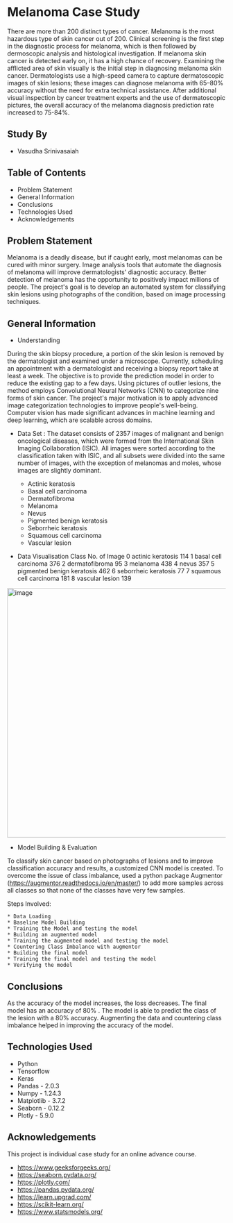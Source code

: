 # Melanoma Case Study


There are more than 200 distinct types of cancer. Melanoma is the most hazardous type of skin cancer out of 200. Clinical screening is the first step in the diagnostic process for melanoma, which is then followed by dermoscopic analysis and histological investigation. If melanoma skin cancer is detected early on, it has a high chance of recovery. Examining the afflicted area of skin visually is the initial step in diagnosing melanoma skin cancer. Dermatologists use a high-speed camera to capture dermatoscopic images of skin lesions; these images can diagnose melanoma with 65–80% accuracy without the need for extra technical assistance. After additional visual inspection by cancer treatment experts and the use of dermatoscopic pictures, the overall accuracy of the melanoma diagnosis prediction rate increased to 75-84%. 




## Study By
- Vasudha Srinivasaiah

## Table of Contents
* Problem Statement
* General Information
* Conclusions
* Technologies Used
* Acknowledgements

<!-- You can include any other section that is pertinent to your problem -->
## Problem Statement

Melanoma is a deadly disease, but if caught early, most melanomas can be cured with minor surgery. Image analysis tools that automate the diagnosis of melanoma will improve dermatologists' diagnostic accuracy. Better detection of melanoma has the opportunity to positively impact millions of people.
The project's goal is to develop an automated system for classifying skin lesions using photographs of the condition, based on image processing techniques.
    



## General Information

- Understanding

During the skin biopsy procedure, a portion of the skin lesion is removed by the dermatologist and examined under a microscope. Currently, scheduling an appointment with a dermatologist and receiving a biopsy report take at least a week. The objective is to provide the prediction model in order to reduce the existing gap to a few days. Using pictures of outlier lesions, the method employs Convolutional Neural Networks (CNN) to categorize nine forms of skin cancer. 
The project's major motivation is to apply advanced image categorization technologies to improve people's well-being. Computer vision has made significant advances in machine learning and deep learning, which are scalable across domains.

- Data Set :
The dataset consists of 2357 images of malignant and benign oncological diseases, which were formed from the International Skin Imaging Collaboration (ISIC). All images were sorted according to the classification taken with ISIC, and all subsets were divided into the same number of images, with the exception of melanomas and moles, whose images are slightly dominant.

   * Actinic keratosis
   * Basal cell carcinoma
   * Dermatofibroma
   * Melanoma
   * Nevus
   * Pigmented benign keratosis
   * Seborrheic keratosis
   * Squamous cell carcinoma
   * Vascular lesion
    
- Data Visualisation
Class 	No. of Image
    0 	actinic keratosis 	114
    1 	basal cell carcinoma 	376
    2 	dermatofibroma 	95
    3 	melanoma 	438
    4 	nevus 	357
    5 	pigmented benign keratosis 	462
    6 	seborrheic keratosis 	77
    7 	squamous cell carcinoma 	181
    8 	vascular lesion 	139

<img width="575" alt="image" src="https://github.com/user-attachments/assets/7f650943-4843-4ac2-b07e-8e39dcd398d6">


- Model Building & Evaluation

To classify skin cancer based on photographs of lesions and to improve classification accuracy and results, a customized CNN model is created. To overcome the issue of class imbalance, used a python package Augmentor (https://augmentor.readthedocs.io/en/master/) to add more samples across all classes so that none of the classes have very few samples.

Steps Involved:

    * Data Loading
    * Baseline Model Building
    * Training the Model and testing the model
    * Building an augmented model
    * Training the augmented model and testing the model
    * Countering Class Imbalance with augmentor
    * Building the final model
    * Training the final model and testing the model
    * Verifying the model


<!-- You don't have to answer all the questions - just the ones relevant to your project. -->

## Conclusions

As the accuracy of the model increases, the loss decreases. The final model has an accuracy of 80% . The model is able to predict the class of the lesion with a 80% accuracy. Augmenting the data and countering class imbalance helped in improving the accuracy of the model.


## Technologies Used

- Python
- Tensorflow
- Keras
- Pandas - 2.0.3
- Numpy - 1.24.3
- Matplotlib - 3.7.2
- Seaborn - 0.12.2
- Plotly - 5.9.0

<!-- As the libraries versions keep on changing, it is recommended to mention the version of library used in this project -->

## Acknowledgements

This project is individual case study for an online advance course.
- https://www.geeksforgeeks.org/
- https://seaborn.pydata.org/
- https://plotly.com/
- https://pandas.pydata.org/
- https://learn.upgrad.com/
- https://scikit-learn.org/
- https://www.statsmodels.org/



<!-- Optional -->
<!-- ## License -->
<!-- This project is open source and available under the [... License](). -->

<!-- You don't have to include all sections - just the one's relevant to your project -->
